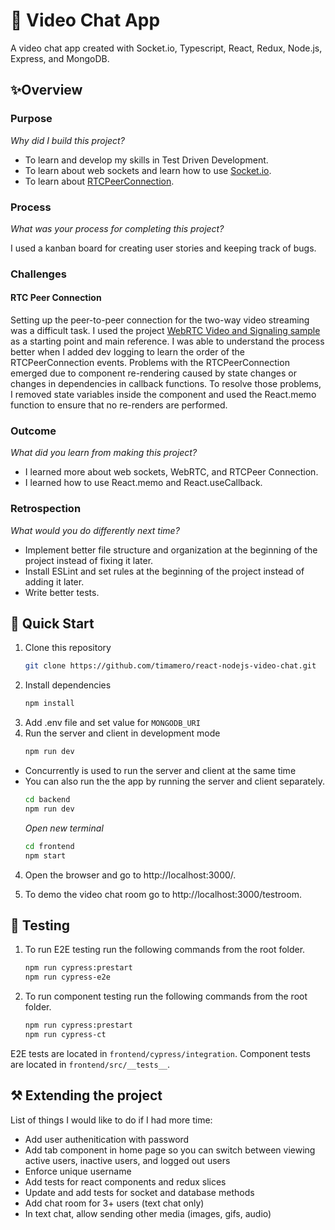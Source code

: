# 💬 Video Chat App

A video chat app created with Socket.io, Typescript, React, Redux, Node.js, Express, and MongoDB.  
  

## ✨Overview

### Purpose

*Why did I build this project?*

- To learn and develop my skills in Test Driven Development.
- To learn about web sockets and learn how to use [Socket.io](https://socket.io/).
- To learn about [RTCPeerConnection](https://developer.mozilla.org/en-US/docs/Web/API/RTCPeerConnection/RTCPeerConnection).

### Process

*What was your process for completing this project?* 

I used a kanban board for creating user stories and keeping track of bugs. 

### Challenges

#### RTC Peer Connection
Setting up the peer-to-peer connection for the two-way video streaming was a difficult task. I used the project [WebRTC Video and Signaling sample](https://github.com/mdn/samples-server/tree/master/s/webrtc-from-chat) as a starting point and main reference. I was able to understand the process better when I added dev logging to learn the order of the RTCPeerConnection events. Problems with the RTCPeerConnection emerged due to component re-rendering caused by state changes or changes in dependencies in callback functions. To resolve those problems, I removed state variables inside the component and used the React.memo function to ensure that no re-renders are performed.

### Outcome

*What did you learn from making this project?*

- I learned more about web sockets, WebRTC, and RTCPeer Connection.
- I learned how to use React.memo and React.useCallback.

### Retrospection

*What would you do differently next time?*

- Implement better file structure and organization at the beginning of the project instead of fixing it later.
- Install ESLint and set rules at the beginning of the project instead of adding it later.
- Write better tests.

## 🚀 Quick Start
1. Clone this repository
    ```sh
    git clone https://github.com/timamero/react-nodejs-video-chat.git
    ```
2. Install dependencies
    ```sh
    npm install
    ```
3. Add .env file and set value for `MONGODB_URI`
4. Run the server and client in development mode
    ```sh
    npm run dev
    ```
 - Concurrently is used to run the server and client at the same time
 - You can also run the the app by running the server and client separately.
    ```sh
    cd backend
    npm run dev
    ```
    *Open new terminal*
    ```sh
    cd frontend
    npm start
    ```

4. Open the browser and go to http://localhost:3000/.

5. To demo the video chat room go to http://localhost:3000/testroom.

## 🧪 Testing
1. To run E2E testing run the following commands from the root folder.
    ```sh
    npm run cypress:prestart
    npm run cypress-e2e
    ```
2. To run component testing run the following commands from the root folder.
    ```sh
    npm run cypress:prestart
    npm run cypress-ct
    ```

E2E tests are located in `frontend/cypress/integration`.
Component tests are located in `frontend/src/__tests__`.

## ⚒️ Extending the project
List of things I would like to do if I had more time:
- Add user authenitication with password
- Add tab component in home page so you can  switch between viewing active users, inactive users, and logged out users
- Enforce unique username
- Add tests for react components and redux slices
- Update and add tests for socket and database methods
- Add chat room for 3+ users (text chat only)
- In text chat, allow sending other media (images, gifs, audio)